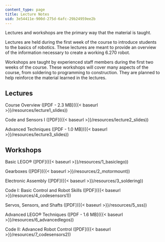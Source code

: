 ```yaml
---
content_type: page
title: Lecture Notes
uid: 3e54411e-900d-275d-6afc-29b24959ee2b
---
```


Lectures and workshops are the primary way that the material is taught.

Lectures are held during the first week of the course to introduce students to the basics of robotics. These lectures are meant to provide an overview of the information necessary to create a working 6.270 robot.

Workshops are taught by experienced staff members during the first two weeks of the course. These workshops will cover many aspects of the course, from soldering to programming to construction. They are planned to help reinforce the material learned in the lectures.

Lectures
--------

Course Overview ([PDF - 2.3 MB]({{< baseurl >}}/resources/lecture1_slides))

Code and Sensors I ([PDF]({{< baseurl >}}/resources/lecture2_slides))

Advanced Techniques ([PDF - 1.0 MB]({{< baseurl >}}/resources/lecture3_slides))

Workshops
---------

Basic LEGO® ([PDF]({{< baseurl >}}/resources/1_basiclego))

Gearboxes ([PDF]({{< baseurl >}}/resources/2_motormount))

Electronic Assembly ([PDF]({{< baseurl >}}/resources/3_soldering))

Code I: Basic Control and Robot Skills ([PDF]({{< baseurl >}}/resources/4_codesensors1))

Servos, Sensors, and Shafts ([PDF]({{< baseurl >}}/resources/5_sss))

Advanced LEGO® Techniques ([PDF - 1.6 MB]({{< baseurl >}}/resources/6_advancedlegos))

Code II: Advanced Robot Control ([PDF]({{< baseurl >}}/resources/7_codesensors2))